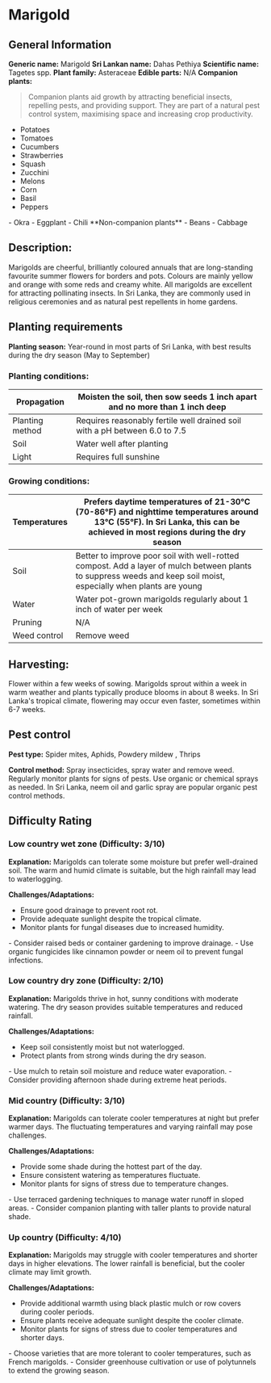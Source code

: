 # Marigold

## General Information
**Generic name:** Marigold
**Sri Lankan name:** Dahas Pethiya
**Scientific name:** Tagetes spp.
**Plant family:** Asteraceae
**Edible parts:** N/A
**Companion plants:**
>Companion plants aid growth by attracting beneficial insects, repelling pests, and providing support. They are part of a natural pest control system, maximising space and increasing crop productivity.

- Potatoes
- Tomatoes
- Cucumbers
- Strawberries
- Squash
- Zucchini
- Melons
- Corn
- Basil
- Peppers
<update>
- Okra
- Eggplant
- Chili
</update>
**Non-companion plants**
- Beans
- Cabbage

## Description:
Marigolds are cheerful, brilliantly coloured annuals that are long-standing favourite summer flowers for borders and pots. Colours are mainly yellow and orange with some reds and creamy white. All marigolds are excellent for attracting pollinating insects. <update>In Sri Lanka, they are commonly used in religious ceremonies and as natural pest repellents in home gardens.</update>

## Planting requirements
**Planting season:** <update>Year-round in most parts of Sri Lanka, with best results during the dry season (May to September)</update>

### Planting conditions:
| **Propagation** | Moisten the soil, then sow seeds 1 inch apart and no more than 1 inch deep |
|----|----|
| Planting method | Requires reasonably fertile well drained soil with a pH between 6.0 to 7.5 |
| Soil | Water well after planting |
| Light | Requires full sunshine |

### Growing conditions:

| **Temperatures** | Prefers daytime temperatures of 21-30°C (70-86°F) and nighttime temperatures around 13°C (55°F). In Sri Lanka, this can be achieved in most regions during the dry season |
|----|----|
| Soil | Better to improve poor soil with well-rotted compost. Add a layer of mulch between plants to suppress weeds and keep soil moist, especially when plants are young |
| Water | Water pot-grown marigolds regularly about 1 inch of water per week |
| Pruning | N/A |
| Weed control | Remove weed |

## Harvesting:
Flower within a few weeks of sowing. Marigolds sprout within a week in warm weather and plants typically produce blooms in about 8 weeks. <update>In Sri Lanka's tropical climate, flowering may occur even faster, sometimes within 6-7 weeks.</update>

## Pest control
**Pest type:** Spider mites, Aphids, Powdery mildew <update>, Thrips</update>

**Control method:** Spray insecticides, spray water and remove weed. Regularly monitor plants for signs of pests. Use organic or chemical sprays as needed. <update>In Sri Lanka, neem oil and garlic spray are popular organic pest control methods.</update>

## Difficulty Rating
### Low country wet zone (Difficulty: 3/10)
**Explanation:** Marigolds can tolerate some moisture but prefer well-drained soil. The warm and humid climate is suitable, but the high rainfall may lead to waterlogging.

**Challenges/Adaptations:**
- Ensure good drainage to prevent root rot.
- Provide adequate sunlight despite the tropical climate.
- Monitor plants for fungal diseases due to increased humidity.
<update>
- Consider raised beds or container gardening to improve drainage.
- Use organic fungicides like cinnamon powder or neem oil to prevent fungal infections.
</update>

### Low country dry zone (Difficulty: 2/10)
**Explanation:** Marigolds thrive in hot, sunny conditions with moderate watering. The dry season provides suitable temperatures and reduced rainfall.

**Challenges/Adaptations:**
- Keep soil consistently moist but not waterlogged.
- Protect plants from strong winds during the dry season.
<update>
- Use mulch to retain soil moisture and reduce water evaporation.
- Consider providing afternoon shade during extreme heat periods.
</update>

### Mid country (Difficulty: 3/10)
**Explanation:** Marigolds can tolerate cooler temperatures at night but prefer warmer days. The fluctuating temperatures and varying rainfall may pose challenges.

**Challenges/Adaptations:**
- Provide some shade during the hottest part of the day.
- Ensure consistent watering as temperatures fluctuate.
- Monitor plants for signs of stress due to temperature changes.
<update>
- Use terraced gardening techniques to manage water runoff in sloped areas.
- Consider companion planting with taller plants to provide natural shade.
</update>

### Up country (Difficulty: 4/10)
**Explanation:** Marigolds may struggle with cooler temperatures and shorter days in higher elevations. The lower rainfall is beneficial, but the cooler climate may limit growth.

**Challenges/Adaptations:**
- Provide additional warmth using black plastic mulch or row covers during cooler periods.
- Ensure plants receive adequate sunlight despite the cooler climate.
- Monitor plants for signs of stress due to cooler temperatures and shorter days.
<update>
- Choose varieties that are more tolerant to cooler temperatures, such as French marigolds.
- Consider greenhouse cultivation or use of polytunnels to extend the growing season.
</update>